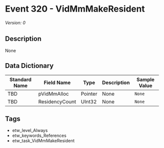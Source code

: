 # Event 320 - VidMmMakeResident
###### Version: 0

## Description
None

## Data Dictionary
|Standard Name|Field Name|Type|Description|Sample Value|
|---|---|---|---|---|
|TBD|pVidMmAlloc|Pointer|None|`None`|
|TBD|ResidencyCount|UInt32|None|`None`|

## Tags
* etw_level_Always
* etw_keywords_References
* etw_task_VidMmMakeResident